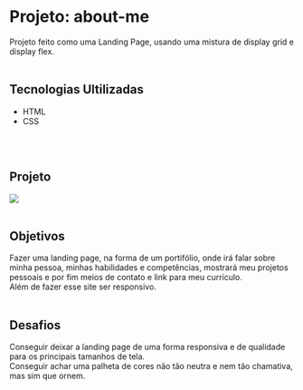 # Projeto: about-me
Projeto feito como uma Landing Page, usando uma mistura de display grid e display flex.
<br>
<br>

## Tecnologias Ultilizadas
- HTML
- CSS
<br>
<br>

## Projeto
<img src='./src/image/portifolio-pessoal.gif'>
<br>
<br>

## Objetivos
Fazer uma landing page, na forma de um portifólio, onde irá falar sobre minha pessoa, minhas habilidades e competências, mostrará meu projetos pessoais e por fim meios de contato e link para meu currículo. <br> 
Além de fazer esse site ser responsivo.
<br>
<br>

## Desafios
Conseguir deixar a landing page de uma forma responsiva e de qualidade para os principais tamanhos de tela. <br>
Conseguir achar uma palheta de cores não tão neutra e nem tão chamativa, mas sim que ornem.
